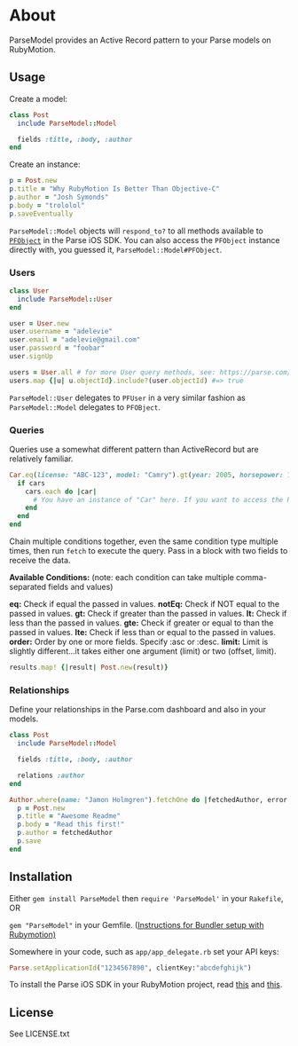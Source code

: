 # About

ParseModel provides an Active Record pattern to your Parse models on RubyMotion.

## Usage

Create a model:

```ruby
class Post
  include ParseModel::Model

  fields :title, :body, :author
end
```

Create an instance:

```ruby
p = Post.new
p.title = "Why RubyMotion Is Better Than Objective-C"
p.author = "Josh Symonds"
p.body = "trololol"
p.saveEventually
```

`ParseModel::Model` objects will `respond_to?` to all methods available to [`PFObject`](https://parse.com/docs/ios/api/Classes/PFObject.html) in the Parse iOS SDK. You can also access the `PFObject` instance directly with, you guessed it, `ParseModel::Model#PFObject`.

### Users

```ruby
class User
  include ParseModel::User
end

user = User.new
user.username = "adelevie"
user.email = "adelevie@gmail.com"
user.password = "foobar"
user.signUp

users = User.all # for more User query methods, see: https://parse.com/questions/why-does-querying-for-a-user-create-a-second-user-class 
users.map {|u| u.objectId}.include?(user.objectId) #=> true
```

`ParseModel::User` delegates to `PFUser` in a very similar fashion as `ParseModel::Model` delegates to `PFOBject`.

### Queries

Queries use a somewhat different pattern than ActiveRecord but are relatively familiar.

```ruby
Car.eq(license: "ABC-123", model: "Camry").gt(year: 2005, horsepower: 100).order(year: :desc, model: :asc).limit(0, 25).fetch do |cars, error|
  if cars
    cars.each do |car|
      # You have an instance of "Car" here. If you want to access the PFObject, just do `car.PFObject` like normal.
    end
  end
end
```

Chain multiple conditions together, even the same condition type multiple times, then run `fetch` to execute the query. Pass in a block with two fields to receive the data.

**Available Conditions:**
(note: each condition can take multiple comma-separated fields and values)

**eq:** Check if equal the passed in values.
**notEq:** Check if NOT equal to the passed in values.
**gt:** Check if greater than the passed in values.
**lt:** Check if less than the passed in values.
**gte:** Check if greater or equal to than the passed in values.
**lte:** Check if less than or equal to the passed in values.
**order:** Order by one or more fields. Specify :asc or :desc.
**limit:** Limit is slightly different...it takes either one argument (limit) or two (offset, limit).

```ruby
results.map! {|result| Post.new(result)}
```

### Relationships

Define your relationships in the Parse.com dashboard and also in your models.

```ruby
class Post
  include ParseModel::Model

  fields :title, :body, :author

  relations :author
end

Author.where(name: "Jamon Holmgren").fetchOne do |fetchedAuthor, error|
  p = Post.new
  p.title = "Awesome Readme"
  p.body = "Read this first!"
  p.author = fetchedAuthor
  p.save
end
```


## Installation

Either `gem install ParseModel` then `require 'ParseModel'` in your `Rakefile`, OR

`gem "ParseModel"` in your Gemfile. ([Instructions for Bundler setup with Rubymotion)](http://thunderboltlabs.com/posts/using-bundler-with-rubymotion)

Somewhere in your code, such as `app/app_delegate.rb` set your API keys:

```ruby
Parse.setApplicationId("1234567890", clientKey:"abcdefghijk")
```

To install the Parse iOS SDK in your RubyMotion project, read [this](http://www.rubymotion.com/developer-center/guides/project-management/#_using_3rd_party_libraries) and  [this](http://stackoverflow.com/a/10453895/94154).

## License

See LICENSE.txt